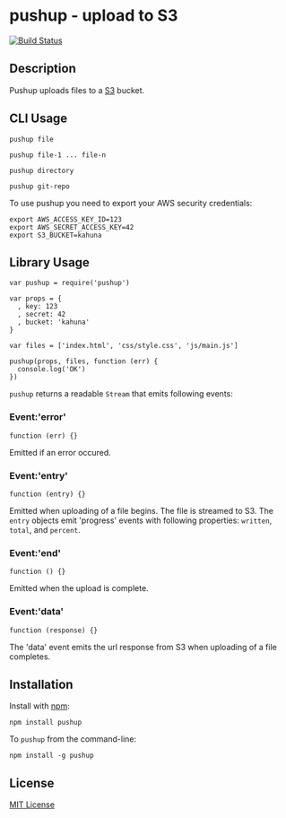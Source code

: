 # pushup - upload to S3

[![Build Status](https://secure.travis-ci.org/michaelnisi/pushup.png)](http://travis-ci.org/michaelnisi/pushup)

## Description

Pushup uploads files to a [S3](http://aws.amazon.com/s3/) bucket.

## CLI Usage

    pushup file

    pushup file-1 ... file-n
    
    pushup directory

    pushup git-repo

To use pushup you need to export your AWS security credentials:

    export AWS_ACCESS_KEY_ID=123
    export AWS_SECRET_ACCESS_KEY=42
    export S3_BUCKET=kahuna

## Library Usage

    var pushup = require('pushup')
    
    var props = { 
      , key: 123
      , secret: 42
      , bucket: 'kahuna'
    }

    var files = ['index.html', 'css/style.css', 'js/main.js']
    
    pushup(props, files, function (err) {
      console.log('OK')
    })

`pushup` returns a readable `Stream` that emits following events:

### Event:'error'

    function (err) {}

Emitted if an error occured.

### Event:'entry'

    function (entry) {}

Emitted when uploading of a file begins. The file is streamed to S3. The `entry` objects emit 'progress' events with following properties: `written`, `total`, and `percent`.

### Event:'end'

    function () {}

Emitted when the upload is complete.

### Event:'data'

    function (response) {}

The 'data' event emits the url response from S3 when uploading of a file completes.

## Installation

Install with [npm](http://npmjs.org/):

    npm install pushup

To `pushup` from the command-line:
    
    npm install -g pushup

## License

[MIT License](https://raw.github.com/michaelnisi/pushup/master/LICENSE)
